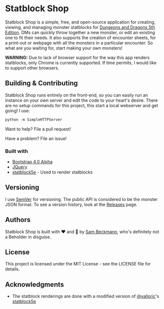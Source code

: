 # Statblock Shop
Statblock Shop is a simple, free, and open-source application for creating, viewing, and managing monster statblocks for [Dungeons and Dragons 5th Edition](http://dnd.wizards.com). DMs can quickly throw together a new monster, or edit an existing one to fit their needs. It also supports the creation of encounter sheets, for a print-out or webpage with all the monsters in a particular encounter. So what are you waiting for, start making your own monsters!

**WARNING:** Due to lack of browser support for the way this app renders statblocks, only Chrome is currently supported. If time permits, I would like to support other browsers.


## Building & Contributing
Statblock Shop runs entirely on the front-end, so you can easily run an instance on your own server and edit the code to your heart's desire. There are no setup commands for this project, this start a local webserver and get going! I use:

```python
python -m SimpleHTTPServer
```

Want to help? File a pull request!

Have a problem? File an issue!

### Built with
- [Bootstrap 4.0 Alpha](https://v4-alpha.getbootstrap.com)
- [JQuery](http://jquery.com)
- [statblock5e](https://github.com/Valloric/statblock5e) - Used to render statblocks

## Versioning
I use [SemVer](http://semver.org) for versioning. The public API is considered to be the monster JSON format.
To see a version history, look at the [Releases](https://github.com/samvbeckmann/statblock-shop/releases) page.

## Authors
Statblock Shop is built with :heart: and :dragon: by [Sam Beckmann](https://github.com/samvbeckmann), who's definitely not a Beholder in disguise.

## License
This project is licensed under the MIT License - see the LICENSE file for details.

## Acknowledgments
- The statblock renderings are done with a modified version of [@valloric](https://github.com/valloric)'s [statblock5e](https://github.com/Valloric/statblock5e)
